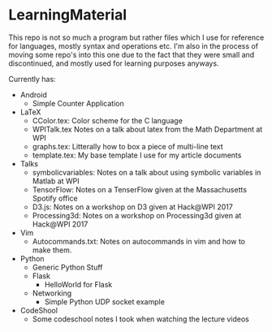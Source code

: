 # LearningMaterial

This repo is not so much a program but rather files which I use for reference for languages, mostly syntax and operations etc. I'm also in the process of moving some repo's into this one due to the fact that they were small and discontinued, and mostly used for learning purposes anyways.

Currently has:

- Android
    - Simple Counter Application
- LaTeX
    - CColor.tex:   Color scheme for the C language
    - WPITalk.tex   Notes on a talk about latex from the Math Department at WPI
    - graphs.tex:   Litterally how to box a piece of multi-line text
    - template.tex: My base template I use for my article documents
- Talks
    - symbolicvariables: Notes on a talk about using symbolic variables in Matlab at WPI
    - TensorFlow:   Notes on a TenserFlow given at the Massachusetts Spotify office
    - D3.js: Notes on a workshop on D3 given at Hack@WPI 2017
    - Processing3d: Notes on a workshop on Processing3d given at Hack@WPI 2017
- Vim
    - Autocommands.txt: Notes on autocommands in vim and how to make them.
- Python
    - Generic Python Stuff
    - Flask
        - HelloWorld for Flask
    - Networking
        - Simple Python UDP socket example
 - CodeShool
    - Some codeschool notes I took when watching the lecture videos
